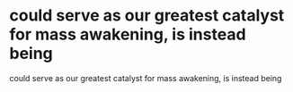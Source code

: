 # could serve as our greatest catalyst for mass awakening, is instead being

could serve as our greatest catalyst for mass awakening, is instead being